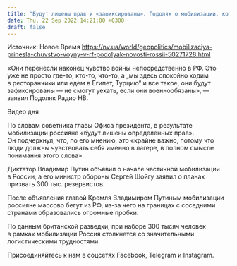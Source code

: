 ```yaml
---
title: "Будут лишены прав и «зафиксированы». Подоляк о мобилизации, которая принесет чувство войны в РФ"
date: Thu, 22 Sep 2022 14:21:00 +0300
draft: false
---
```

Источник: Новое Время https://nv.ua/world/geopolitics/mobilizaciya-prinesla-chuvstvo-voyny-v-rf-podolyak-novosti-rossii-50271728.html


«Они перенесли наконец чувство войны непосредственно в РФ. Это уже не просто где-то, кто-то, что-то, а „мы здесь спокойно ходим в ресторанчики или едем в Египет, Турцию“ и все такое, они будут зафиксированы — не смогут уехать, если они военнообязаны», — заявил Подоляк Радио НВ.

 Видео дня   

По словам советника главы Офиса президента, в результате мобилизации россияне «будут лишены определенных прав». Он подчеркнул, что, по его мнению, это «крайне важно, потому что люди должны чувствовать себя именно в лагере, в полном смысле понимания этого слова».

Диктатор Владимир Путин объявил о начале частичной мобилизации в России, а его министр обороны Сергей Шойгу заявил о планах призвать 300 тыс. резервистов.

После объявления главой Кремля Владимиром Путиным мобилизации россияне массово бегут из РФ, из-за чего на границах с соседними странами образовались огромные пробки.

По данным британской разведки, при наборе 300 тысяч человек в рамках мобилизации Россия столкнется со значительными логистическими трудностями.

Присоединяйтесь к нам в соцсетях Facebook, Telegram и Instagram.

